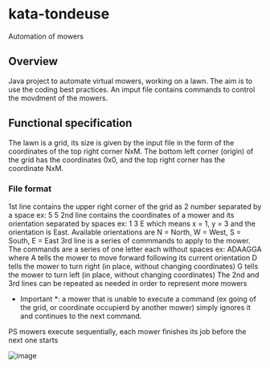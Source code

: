 # kata-tondeuse
Automation of mowers
## Overview
Java project to automate virtual mowers, working on a lawn.
The aim is to use the coding best practices.
An imput file contains commands to control the movdment of the mowers.
 
 
## Functional specification 
The lawn is a grid, its size is given by the input file in the form of the coordinates of the top right corner NxM.
The bottom left corner (origin) of the grid has the coordinates 0x0, and the top right corner has the coordinate NxM.

### File format
1st line contains the upper right corner of the grid as 2 number separated by a space ex: 5 5
2nd line contains the coordinates of a mower and its orientation separated by spaces ex: 1 3 E
which means x = 1, y = 3 and the orientation is East.
Available orientations are N = North, W = West, S = South, E = East
3rd line is a series of commmands to apply to the mower. The commands are a series of one letter each without spaces ex: ADAAGGA
 where A tells the mower to move forward following its current orientation
 D tells the mower to turn right (in place, without changing coordinates)
 G tells the mower to turn left (in place, without changing coordinates)
 The 2nd and 3rd lines can be repeated as needed in order to represent more mowers

* Important *: a mower that is unable to execute a command (ex going of the grid, or coordinate occupierd by another mower) simply ignores it and continues to the next command.

PS mowers execute sequentially, each mower finishes its job before the next one starts 



![image](https://user-images.githubusercontent.com/403470/205603449-beead217-fa9f-47c4-aa6c-329ee700582d.png)
